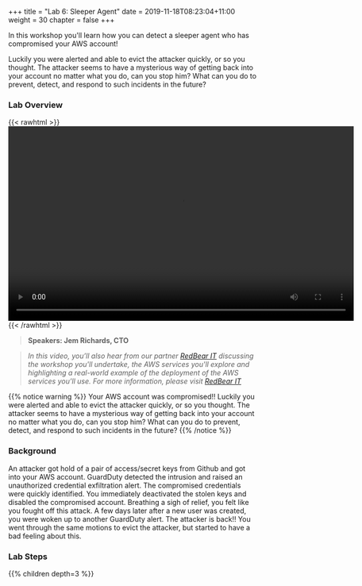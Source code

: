 +++
title = "Lab 6: Sleeper Agent"
date = 2019-11-18T08:23:04+11:00
weight = 30
chapter = false
+++

In this workshop you'll learn how you can detect a sleeper agent who has compromised your  AWS account!

 Luckily you were alerted and able to evict the attacker quickly, or so you thought. The attacker seems to have a mysterious way of getting back into your account no matter what you do, can you stop him? What can you do to prevent, detect, and respond to such incidents in the future?

### Lab Overview

 {{< rawhtml >}}
<video width="696" height="392" controls>
  <source src="https://apj-security-workshop.s3-ap-southeast-2.amazonaws.com/q4/lab6-intro-sourced.mp4" type="video/mp4">
  Your browser doesn't support video.
</video>
{{< /rawhtml >}}

>  **Speakers: Jem Richards, CTO** 

>  *In this video, you’ll also hear from our partner [RedBear IT](https://a.mzn.cloud/jam-redbearit) discussing the workshop you'll undertake, the AWS services you'll explore and highlighting a real-world example of the deployment of the AWS services you’ll use. For more information, please visit [RedBear IT](https://a.mzn.cloud/jam-redbearit)*

{{% notice warning %}}
Your AWS account was compromised!! Luckily you were alerted and able to evict the attacker quickly, or so you thought. The attacker seems to have a mysterious way of getting back into your account no matter what you do, can you stop him? What can you do to prevent, detect, and respond to such incidents in the future?
{{% /notice %}}


### Background
 
An attacker got hold of a pair of access/secret keys from Github and got into your AWS account. GuardDuty detected the intrusion and raised an unauthorized credential exfiltration alert. The compromised credentials were quickly identified. You immediately deactivated the stolen keys and disabled the compromised account. Breathing a sigh of relief, you felt like you fought off this attack.
A few days later after a new user was created, you were woken up to another GuardDuty alert. The attacker is back!! You went through the same motions to evict the attacker, but started to have a bad feeling about this.


### Lab Steps
{{% children depth=3 %}}
